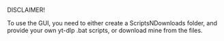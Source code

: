 DISCLAIMER!

To use the GUI, you need to either create a ScriptsNDownloads folder, and provide your own yt-dlp .bat scripts, or download mine from the files.
